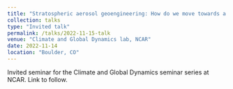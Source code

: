 ```yaml
---
title: "Stratospheric aerosol geoengineering: How do we move towards a more robust assessment"
collection: talks
type: "Invited talk"
permalink: /talks/2022-11-15-talk
venue: "Climate and Global Dynamics lab, NCAR"
date: 2022-11-14
location: "Boulder, CO"
---
```


Invited seminar for the Climate and Global Dynamics seminar series at NCAR.
Link to follow.